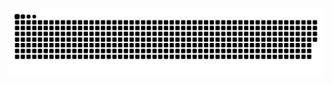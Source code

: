 ![akhilsharmaa Contribution graph](https://github.com/akhilsharmaa/akhilsharmaa/blob/output/github-contribution-grid-snake.svg)     


<!-- **akhilsharmaa/akhilsharmaa** is a ✨ _special_ ✨ repository because its `README.md` (this file) appears on your GitHub profile. -->
